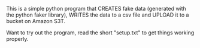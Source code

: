 This is a simple python program that CREATES fake data (generated with the python faker library), WRITES the data to a csv file and UPLOAD it to a bucket on Amazon S3T.

Want to try out the program, read the short "setup.txt" to get things working properly.
